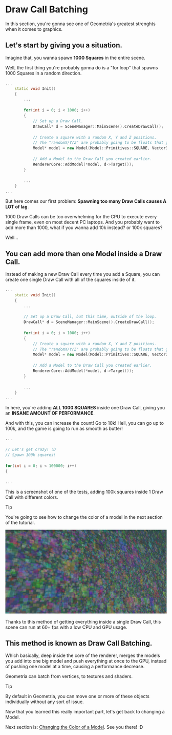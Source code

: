 # Draw Call Batching

In this section, you're gonna see one of Geometria's greatest strenghts when it comes to graphics.

## Let's start by giving you a situation.

Imagine that, you wanna spawn **1000 Squares** in the entire scene.

Well, the first thing you're probably gonna do is a "for loop" that spawns 1000 Squares in a random direction.

```cpp
...
    static void Init()
    {
    	...

    	for(int i = 0; i < 1000; i++)
    	{
    		// Set up a Draw Call.
        	DrawCall* d = SceneManager::MainScene().CreateDrawCall();

        	// Create a square with a random X, Y and Z positions.
        	// The "randomX/Y/Z" are probably going to be floats that get randomized as the for loop goes on.
        	Model* model = new Model(Model::Primitives::SQUARE, Vector3(randomX, randomY, randomZ), Vector3(0, 0, 0), Vector3(1, 1, 1));

        	// Add a Model to the Draw Call you created earlier.
        	RendererCore::AddModel(*model, d->Target());
    	}

        ...
    }
...
```

But here comes our first problem: **Spawning too many Draw Calls causes A LOT of lag**.

1000 Draw Calls can be too overwhelming for the CPU to execute every single frame, even on most decent PC laptops.
And you probably want to add more than 1000, what if you wanna add 10k instead? or 100k squares?

Well...

## You can add more than one Model inside a Draw Call.

Instead of making a new Draw Call every time you add a Square, you can create one single Draw Call with all of the squares inside of it.

```cpp
...
    static void Init()
    {
    	...

    	// Set up a Draw Call, but this time, outside of the loop.
        DrawCall* d = SceneManager::MainScene().CreateDrawCall();

    	for(int i = 0; i < 1000; i++)
    	{
        	// Create a square with a random X, Y and Z positions.
        	// The "randomX/Y/Z" are probably going to be floats that get randomized as the for loop goes on.
        	Model* model = new Model(Model::Primitives::SQUARE, Vector3(randomX, randomY, randomZ), Vector3(0, 0, 0), Vector3(1, 1, 1));

        	// Add a Model to the Draw Call you created earlier.
        	RendererCore::AddModel(*model, d->Target());
    	}

        ...
    }
...
```

In here, you're adding **ALL 1000 SQUARES** inside one Draw Call, giving you an **INSANE AMOUNT OF PERFORMANCE**.

And with this, you can increase the count! Go to 10k! Hell, you can go up to 100k, and the game is going to run as smooth as butter!

```cpp
...

// Let's get crazy! :D
// Spawn 100k squares!

for(int i = 0; i < 100000; i++)
{

...
```

This is a screenshot of one of the tests, adding 100k squares inside 1 Draw Call with different colors.

> [!TIP]
> You're going to see how to change the color of a model in the next section of the tutorial.

![Big 100k Square Test](./resources/big-test.png)

Thanks to this method of getting everything inside a single Draw Call, this scene can run at 60+ fps with a low CPU and GPU usage.

## This method is known as Draw Call Batching.

Which basically, deep inside the core of the renderer, merges the models you add into one big model and push everything at once to the GPU, instead of pushing one model at a time, causing a performance decrease.

Geometria can batch from vertices, to textures and shaders.

> [!TIP]
> By default in Geometria, you can move one or more of these objects individually without any sort of issue.

Now that you learned this really important part, let's get back to changing a Model.

Next section is: [Changing the Color of a Model](/hello-world/changing-model-color.md). See you there! :D